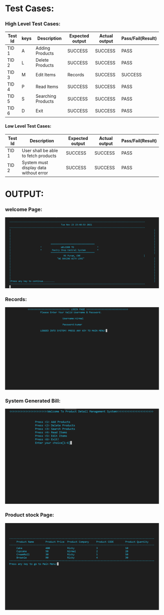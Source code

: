 # Test Cases:

### High Level Test Cases:
| Test Id |	keys |	Description |	Expected output |	Actual output |	Pass/Fail(Result) |
|------|------|------|------|------|------|
| TID 1 | A | Adding Products | SUCCESS |	SUCCESS |	PASS 
| TID 2 |	L	| Delete Products|	SUCCESS	| SUCCESS	 | PASS
| TID 3	| M	| Edit Items | Records |	SUCCESS |	SUCCESS	|PASS
| TID 4 |	P	| Read Items	| SUCCESS	| SUCCESS	| PASS
| TID 5	| S	| Searching Products | SUCCESS |	SUCCESS | PASS
| TID 6	| D |	Exit | SUCCESS |	SUCCESS	| PASS


#### Low Level Test Cases:
| Test Id |	Description |	Expected output |	Actual output |	Pass/Fail(Result) |
|------|------|------|------|------|
| TID 1 | User shall be able to fetch products | SUCCESS | SUCCESS | PASS 
| TID 2 |System must display data without error | SUCCESS | SUCCESS |  PASS


# OUTPUT:

### welcome Page:

![2](https://github.com/Nirmalrg2898/M1_Application_PastryShopBillingSystem/blob/main/4_TestPlanAndOutput/Screenshot%20(808).png)

### Records:

![3](https://github.com/Nirmalrg2898/M1_Application_PastryShopBillingSystem/blob/main/4_TestPlanAndOutput/Screenshot%20(810).png)

### System Generated Bill:

![4](https://github.com/Nirmalrg2898/M1_Application_PastryShopBillingSystem/blob/main/4_TestPlanAndOutput/Screenshot%20(811).png)

### Product stock Page:

![5](https://github.com/Nirmalrg2898/M1_Application_PastryShopBillingSystem/blob/main/4_TestPlanAndOutput/Screenshot%20(812).png)


